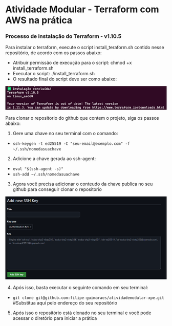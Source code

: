 # Atividade Modular - Terraform com AWS na prática

### Processo de instalação do Terraform - v1.10.5

Para instalar o terraform, execute o script install_teraform.sh contido nesse repositório, de acordo com os passos abaixo:

- Atribuir permissão de execução para o script: chmod +x install_terraform.sh
- Executar o script: ./install_terraform.sh
- O resultado final do script deve ser como abaixo:

![alt text](image.png)


Para clonar o repositorio do github que contem o projeto, siga os passos abaixo:

1. Gere uma chave no seu terminal com o comando:
- `ssh-keygen -t ed25519 -C "seu-email@exemplo.com" -f ~/.ssh/nomedasuachave`
2. Adicione a chave gerada ao ssh-agent:
- `eval "$(ssh-agent -s)"`
- `ssh-add ~/.ssh/nomedasuachave`

3. Agora você precisa adicionar o conteudo da chave publica no seu github para conseguir clonar o repositorio

![alt text](image-1.png)

4. Após isso, basta executar o seguinte comando em seu terminal:

- `git clone git@github.com:filipe-guimaraes/atividademodular-xpe.git` #Substitua aqui pelo endereço do seu repositório

5. Após isso o repositório está clonado no seu terminal e você pode acessar o diretório para iniciar a prática